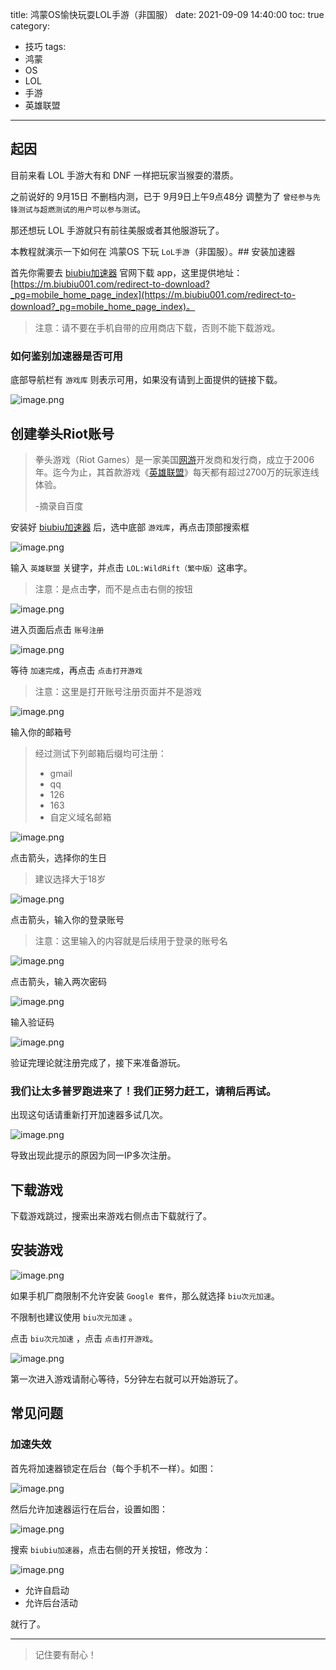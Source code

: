 title: 鸿蒙OS愉快玩耍LOL手游（非国服）
date: 2021-09-09 14:40:00
toc: true
category:
 - 技巧
tags:
 - 鸿蒙
 - OS
 - LOL
 - 手游
 - 英雄联盟
---

## 起因

目前来看 LOL 手游大有和 DNF 一样把玩家当猴耍的潜质。

之前说好的 9月15日 不删档内测，已于 9月9日上午9点48分 调整为了 `曾经参与先锋测试与超燃测试的用户可以参与测试`。

那还想玩 LOL 手游就只有前往美服或者其他服游玩了。

本教程就演示一下如何在 鸿蒙OS 下玩 `LoL手游`（非国服）。## 安装加速器

首先你需要去 [biubiu加速器](https://m.biubiu001.com/) 官网下载 app，这里提供地址：[https://m.biubiu001.com/redirect-to-download?_pg=mobile_home_page_index](https://m.biubiu001.com/redirect-to-download?_pg=mobile_home_page_index)。

> 注意：请不要在手机自带的应用商店下载，否则不能下载游戏。

### 如何鉴别加速器是否可用

底部导航栏有 `游戏库` 则表示可用，如果没有请到上面提供的链接下载。

![image.png](https://b3logfile.com/file/2021/09/image-7cdd0c0c.png)

## 创建拳头Riot账号

> 拳头游戏（Riot Games）是一家美国[网游](https://baike.baidu.com/item/%E7%BD%91%E6%B8%B8/908651)开发商和发行商，成立于2006年。迄今为止，其首款游戏《[英雄联盟](https://baike.baidu.com/item/%E8%8B%B1%E9%9B%84%E8%81%94%E7%9B%9F/4615671)》每天都有超过2700万的玩家连线体验。
> 
> -摘录自百度

安装好 [biubiu加速器](https://m.biubiu001.com/) 后，选中底部 `游戏库`，再点击顶部搜索框

![image.png](https://b3logfile.com/file/2021/09/image-057fd3dc.png)

输入 `英雄联盟` 关键字，并点击 `LOL:WildRift（繁中版）`这串字。

> 注意：是点击**字**，而不是点击右侧的按钮

![image.png](https://b3logfile.com/file/2021/09/image-46948f87.png)

进入页面后点击 `账号注册`

![image.png](https://b3logfile.com/file/2021/09/image-e38933c9.png)

等待 `加速完成`，再点击 `点击打开游戏`

> 注意：这里是打开账号注册页面并不是游戏

![image.png](https://b3logfile.com/file/2021/09/image-ab9300d8.png)

输入你的邮箱号

> 经过测试下列邮箱后缀均可注册：
> 
> - gmail
> - qq
> - 126
> - 163
> - 自定义域名邮箱

![image.png](https://b3logfile.com/file/2021/09/image-14188ccf.png)

点击箭头，选择你的生日

> 建议选择大于18岁

![image.png](https://b3logfile.com/file/2021/09/image-7edb99d1.png)

点击箭头，输入你的登录账号

> 注意：这里输入的内容就是后续用于登录的账号名

![image.png](https://b3logfile.com/file/2021/09/image-4868a12c.png)

点击箭头，输入两次密码

![image.png](https://b3logfile.com/file/2021/09/image-997edc99.png)

输入验证码

![image.png](https://b3logfile.com/file/2021/09/image-e6a9a524.png)

验证完理论就注册完成了，接下来准备游玩。

### 我们让太多普罗跑进来了！我们正努力赶工，请稍后再试。

出现这句话请重新打开加速器多试几次。

![image.png](https://b3logfile.com/file/2021/09/image-4ae09692.png)

导致出现此提示的原因为同一IP多次注册。

## 下载游戏

下载游戏跳过，搜索出来游戏右侧点击下载就行了。

## 安装游戏

![image.png](https://b3logfile.com/file/2021/09/image-4eba1a71.png)

如果手机厂商限制不允许安装 `Google 套件`，那么就选择 `biu次元加速`。

不限制也建议使用 `biu次元加速` 。

点击 `biu次元加速` ，点击 `点击打开游戏`。

![image.png](https://b3logfile.com/file/2021/09/image-ddc8b56f.png)

第一次进入游戏请耐心等待，5分钟左右就可以开始游玩了。

## 常见问题

### 加速失效

首先将加速器锁定在后台（每个手机不一样）。如图：

![image.png](https://b3logfile.com/file/2021/09/image-44d8c4b2.png)

然后允许加速器运行在后台，设置如图：

![image.png](https://b3logfile.com/file/2021/09/image-0c2b9630.png)

搜索 `biubiu加速器`，点击右侧的开关按钮，修改为：

![image.png](https://b3logfile.com/file/2021/09/image-66dc7dec.png)

- 允许自启动
- 允许后台活动

就行了。

---

> 记住要有耐心！
